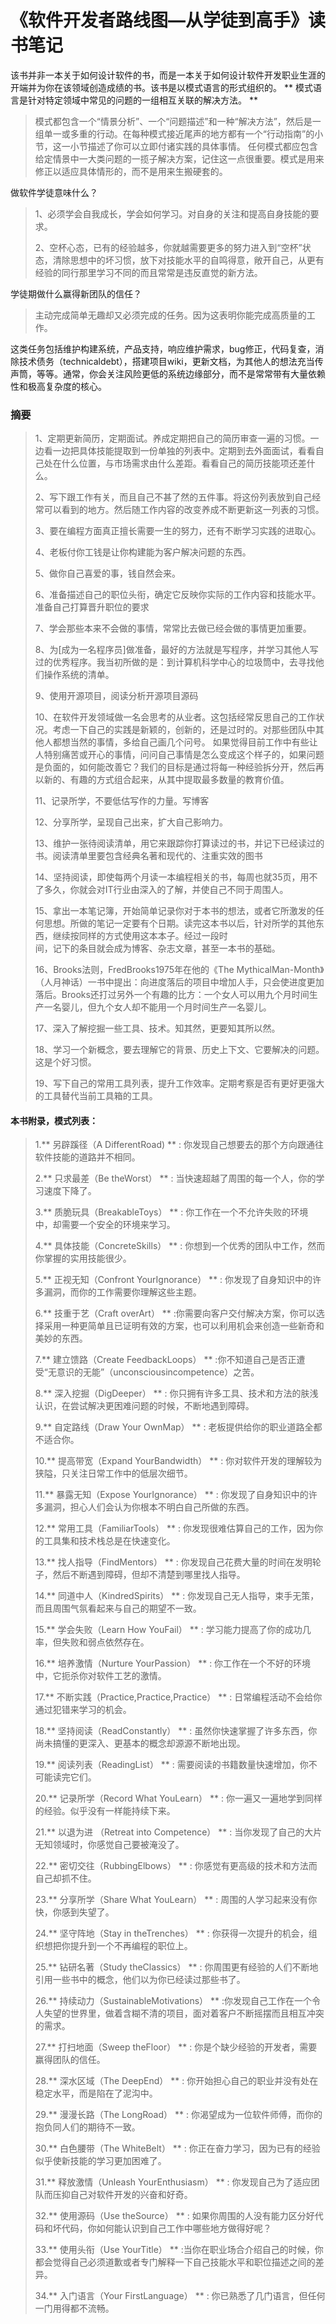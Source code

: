 # 《软件开发者路线图—从学徒到高手》读书笔记

该书并非一本关于如何设计软件的书，而是一本关于如何设计软件开发职业生涯的开端并为你在该领域创造成绩的书。该书是以模式语言的形式组织的。 **
模式语言是针对特定领域中常见的问题的一组相互关联的解决方法。 **

>模式都包含一个“情景分析”、一个“问题描述”和一种“解决方法”，然后是一组单一或多重的行动。在每种模式接近尾声的地方都有一个“行动指南”的小节，这一小节描述了你可以立即付诸实践的具体事情。
> 任何模式都应包含给定情景中一大类问题的一揽子解决方案，记住这一点很重要。模式是用来修正以适应具体情形的，而不是用来生搬硬套的。

做软件学徒意味什么？

<!-- more -->

> 1、必须学会自我成长，学会如何学习。对自身的关注和提高自身技能的要求。
>
>2、空杯心态，已有的经验越多，你就越需要更多的努力进入到“空杯”状态，清除思想中的坏习惯，放下对技能水平的自鸣得意，敞开自己，从更有经验的同行那里学习不同的而且常常是违反直觉的新方法。

学徒期做什么赢得新团队的信任？

> 主动完成简单无趣却又必须完成的任务。因为这表明你能完成高质量的工作。  
>
这类任务包括维护构建系统，产品支持，响应维护需求，bug修正，代码复查，消除技术债务（technicaldebt），搭建项目wiki，更新文档，为其他人的想法充当传声筒，等等。通常，你会关注风险更低的系统边缘部分，而不是常常带有大量依赖性和极高复杂度的核心。

###  摘要

> 1、定期更新简历，定期面试。养成定期把自己的简历审查一遍的习惯。一边看一边把具体技能提取到一份单独的列表中。定期到去外面面试，看看自己处在什么位置，与市场需求由什么差距。看看自己的简历技能项还差什么。
>
> 2、写下跟工作有关，而且自己不甚了然的五件事。将这份列表放到自己经常可以看到的地方。然后随工作内容的改变养成不断更新这一列表的习惯。
>
> 3、要在编程方面真正擅长需要一生的努力，还有不断学习实践的进取心。
>
> 4、老板付你工钱是让你构建能为客户解决问题的东西。
>
> 5、做你自己喜爱的事，钱自然会来。
>
> 6、准备描述自己的职位头衔，确定它反映你实际的工作内容和技能水平。准备自己打算晋升职位的要求
>
> 7、学会那些本来不会做的事情，常常比去做已经会做的事情更加重要。
>
> 8、为[成为一名程序员]做准备，最好的方法就是写程序，并学习其他人写过的优秀程序。我当初所做的是：到计算机科学中心的垃圾筒中，去寻找他们操作系统的清单。
>
> 9、使用开源项目，阅读分析开源项目源码
>
>10、在软件开发领域做一名会思考的从业者。这包括经常反思自己的工作状况。考虑一下自己的实践是新颖的，创新的，还是过时的。对那些团队中其他人都想当然的事情，多给自己画几个问号。 如果觉得目前工作中有些让人特别痛苦或开心的事情，问问自己事情是怎么变成这个样子的，如果问题是负面的，如何能改善它？我们的目标是通过将每一种经验拆分开，然后再以新的、有趣的方式组合起来，从其中提取最多数量的教育价值。
>
> 11、记录所学，不要低估写作的力量。写博客
>
> 12、分享所学，呈现自己出来，扩大自己影响力。
>
> 13、维护一张待阅读清单，用它来跟踪你打算读过的书，并记下已经读过的书。阅读清单里要包含经典名著和现代的、注重实效的图书
>
> 14、坚持阅读，即使每两个月读一本编程相关的书，每周也就35页，用不了多久，你就会对IT行业由深入的了解，并使自己不同于周围人。
>
>15、拿出一本笔记簿，开始简单记录你对于本书的想法，或者它所激发的任何思想。所做的笔记一定要有个日期。读完这本书以后，针对所学的其他东西，继续按同样的方式使用这本本子。经过一段时  
>  间，记下的条目就会成为博客、杂志文章，甚至一本书的基础。
>
> 16、Brooks法则，FredBrooks1975年在他的《The MythicalMan-Month》（人月神话）一书中提出：向进度落后的项目中增加人手，只会使进度更加落后。Brooks还打过另外一个有趣的比方：一个女人可以用九个月时间生产一名婴儿，但九个女人却不能用一个月时间生产一名婴儿。
>
> 17、深入了解挖掘一些工具、技术。知其然，更要知其所以然。
>
> 18、学习一个新概念，要去理解它的背景、历史上下文、它要解决的问题。这是个好习惯。
>
> 19、写下自己的常用工具列表，提升工作效率。定期考察是否有更好更强大的工具替代当前工具箱的工具。

####  本书附录，模式列表：

>   1.** 另辟蹊径（A DifferentRoad) ** : 你发现自己想要去的那个方向跟通往软件技能的道路并不相同。
>
>   2.** 只求最差（Be theWorst） ** : 当快速超越了周围的每一个人，你的学习速度下降了。
>
>   3.** 质脆玩具（BreakableToys） ** : 你工作在一个不允许失败的环境中，却需要一个安全的环境来学习。
>
>   4.** 具体技能（ConcreteSkills） ** : 你想到一个优秀的团队中工作，然而你掌握的实用技能很少。
>
>   5.** 正视无知（Confront YourIgnorance） ** : 你发现了自身知识中的许多漏洞，而你的工作需要你理解这些主题。
>
>   6.** 技重于艺（Craft overArt） ** :你需要向客户交付解决方案，你可以选择采用一种更简单且已证明有效的方案，也可以利用机会来创造一些新奇和美妙的东西。
>
>   7.** 建立馈路（Create FeedbackLoops） ** :你不知道自己是否正遭受“无意识的无能”（unconsciousincompetence）之苦。
>
>   8.** 深入挖掘（DigDeeper） ** : 你只拥有许多工具、技术和方法的肤浅认识，在尝试解决更困难问题的时候，不断地遇到障碍。
>
>   9.** 自定路线（Draw Your OwnMap） ** : 老板提供给你的职业道路全都不适合你。
>
>   10.** 提高带宽（Expand YourBandwidth） ** : 你对软件开发的理解较为狭隘，只关注日常工作中的低层次细节。
>
>   11.** 暴露无知（Expose YourIgnorance） ** :
你发现了自身知识中的许多漏洞，担心人们会认为你根本不明白自己所做的东西。
>
>   12.** 常用工具（FamiliarTools） ** : 你发现很难估算自己的工作，因为你的工具集和技术栈总是在快速变化。
>
>   13.** 找人指导（FindMentors） ** : 你发现自己花费大量的时间在发明轮子，然后不断遇到障碍，但却不清楚到哪里找人指导。
>
>   14.** 同道中人（KindredSpirits） ** : 你发现自己无人指导，束手无策，而且周围气氛看起来与自己的期望不一致。
>
>   15.** 学会失败（Learn How YouFail） ** : 学习能力提高了你的成功几率，但失败和弱点依然存在。
>
>   16.** 培养激情（Nurture YourPassion） ** : 你工作在一个不好的环境中，它扼杀你对软件工艺的激情。
>
>   17.** 不断实践（Practice,Practice,Practice） ** : 日常编程活动不会给你通过犯错来学习的机会。
>
>   18.** 坚持阅读（ReadConstantly） ** : 虽然你快速掌握了许多东西，你尚未搞懂的更深入、更基本的概念却源源不断地出现。
>
>   19.** 阅读列表（ReadingList） ** : 需要阅读的书籍数量快速增加，你不可能读完它们。
>
>   20.** 记录所学（Record What YouLearn） ** : 你一遍又一遍地学到同样的经验。似乎没有一样能持续下来。
>
>   21.** 以退为进 （Retreat into Competence） ** : 当你发现了自己的大片无知领域时，你感觉自己要被淹没了。
>
>   22.** 密切交往（RubbingElbows） ** : 你感觉有更高级的技术和方法而自己却抓不住。
>
>   23.** 分享所学（Share What YouLearn） ** : 周围的人学习起来没有你快，你感到失望了。
>
>   24.** 坚守阵地（Stay in theTrenches） ** : 你获得一次提升的机会，组织想把你提升到一个不再编程的职位上。
>
>   25.** 钻研名著（Study theClassics） ** : 你周围更有经验的人们不断地引用一些书中的概念，他们以为你已经读过那些书了。
>
>   26.** 持续动力（SustainableMotivations） ** :你发现自己工作在一个令人失望的世界里，做着含糊不清的项目，面对着客户不断摇摆而且相互冲突的需求。
>
>   27.** 打扫地面（Sweep theFloor） ** : 你是个缺少经验的开发者，需要赢得团队的信任。
>
>   28.** 深水区域（The DeepEnd） ** : 你开始担心自己的职业并没有处在稳定水平，而是陷在了泥沟中。
>
>   29.** 漫漫长路（The LongRoad） ** : 你渴望成为一位软件师傅，而你的抱负同人们的期待不一致。
>
>   30.** 白色腰带（The WhiteBelt） ** : 你正在奋力学习，因为已有的经验似乎使新技能的学习更加困难了。
>
>   31.** 释放激情（Unleash YourEnthusiasm） ** : 你发现自己为了适应团队而压抑自己对软件开发的兴奋和好奇。
>
>   32.** 使用源码（Use theSource） ** : 如果你周围的人没有能力区分好代码和坏代码，你如何能认识到自己工作中哪些地方做得好呢？
>
>   33.** 使用头衔（Use YourTitle） ** :当你在职业场合介绍自己的时候，你都会觉得自己必须道歉或者专门解释一下自己技能水平和职位描述之间的差异。
>
>   34.** 入门语言（Your FirstLanguage） ** : 你已熟悉了几门语言，但任何一门用得都不流畅。
>
>


